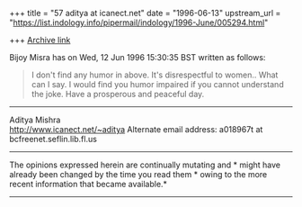+++
title = "57 aditya at icanect.net"
date = "1996-06-13"
upstream_url = "https://list.indology.info/pipermail/indology/1996-June/005294.html"

+++
[Archive link](https://list.indology.info/pipermail/indology/1996-June/005294.html)

Bijoy Misra <bmisra at husc.harvard.edu>  has  on Wed, 12 Jun 1996 15:30:35
BST written as follows:

>I don't find any humor in above.  It's disrespectful to women..
What can I say. I would find you humor impaired if you cannot understand
the joke.
Have a prosperous and peaceful day.
---------------
Aditya Mishra  
http://www.icanect.net/~aditya 
Alternate email address: a018967t at bcfreenet.seflin.lib.fl.us  
************************************************************
The opinions expressed herein are continually mutating and *
might have already been changed  by the time you read them * 
owing to the more recent information that became available.*
************************************************************




